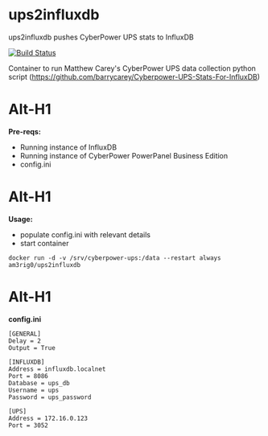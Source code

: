 # ups2influxdb
ups2influxdb pushes CyberPower UPS stats to InfluxDB

[![Build Status](https://travis-ci.org/am3rig0/ups2influxdb.svg?branch=master)](https://travis-ci.org/am3rig0/ups2influxdb)

Container to run Matthew Carey's CyberPower UPS data collection python script  (https://github.com/barrycarey/Cyberpower-UPS-Stats-For-InfluxDB)

Alt-H1
======
**Pre-reqs:** 

- Running instance of InfluxDB
- Running instance of CyberPower PowerPanel Business Edition
- config.ini

Alt-H1
======
**Usage:** 

- populate config.ini with relevant details
- start container

``` docker run -d -v /srv/cyberpower-ups:/data --restart always am3rig0/ups2influxdb ``` 

Alt-H1
======
**config.ini**
``` 
[GENERAL]
Delay = 2
Output = True

[INFLUXDB]
Address = influxdb.localnet
Port = 8086
Database = ups_db
Username = ups
Password = ups_password

[UPS]
Address = 172.16.0.123
Port = 3052
```
